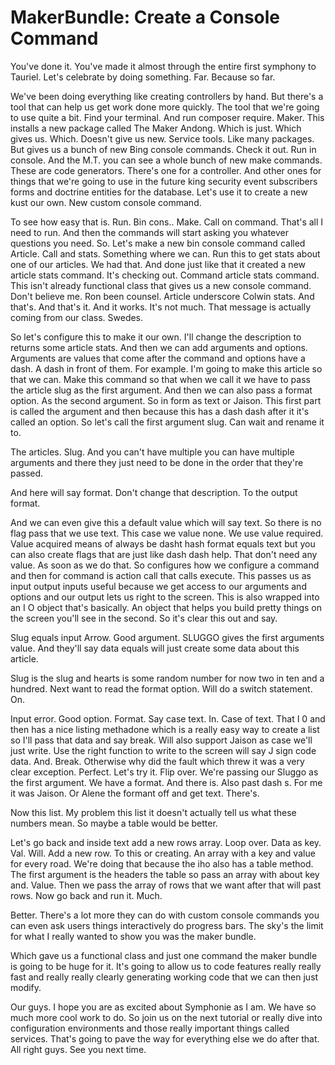 # MakerBundle: Create a Console Command

You've done it. You've made it almost through the entire first symphony to
Tauriel. Let's celebrate by doing something. Far. Because so far.

We've been doing everything like creating controllers by hand. But there's a
tool that can help us get work done more quickly. The tool that we're going to
use quite a bit. Find your terminal. And run composer require. Maker. This
installs a new package called The Maker Andong. Which is just. Which gives us.
Which. Doesn't give us new. Service tools. Like many packages. But gives us a
bunch of new Bing console commands. Check it out. Run in console. And the M.T.
you can see a whole bunch of new make commands. These are code generators.
There's one for a controller. And other ones for things that we're going to use
in the future king security event subscribers forms and doctrine entities for
the database. Let's use it to create a new kust our own. New custom console
command.

To see how easy that is. Run. Bin cons.. Make. Call on command. That's all I
need to run. And then the commands will start asking you whatever questions you
need. So. Let's make a new bin console command called Article. Call and stats.
Something where we can. Run this to get stats about one of our articles. We had
that. And done just like that it created a new article stats command. It's
checking out. Command article stats command. This isn't already functional
class that gives us a new console command. Don't believe me. Ron been counsel.
Article underscore Colwin stats. And that's. And that's it. And it works. It's
not much. That message is actually coming from our class. Swedes.

So let's configure this to make it our own. I'll change the description to
returns some article stats. And then we can add arguments and options.
Arguments are values that come after the command and options have a dash. A
dash in front of them. For example. I'm going to make this article so that we
can. Make this command so that when we call it we have to pass the article slug
as the first argument. And then we can also pass a format option. As the second
argument. So in form as text or Jaison. This first part is called the argument
and then because this has a dash dash after it it's called an option. So let's
call the first argument slug. Can wait and rename it to.

The articles. Slug. And you can't have multiple you can have multiple arguments
and there they just need to be done in the order that they're passed.

And here will say format. Don't change that description. To the output format.

And we can even give this a default value which will say text. So there is no
flag pass that we use text. This case we value none. We use value required.
Value acquired means of always be dasht hash format equals text but you can
also create flags that are just like dash dash help. That don't need any value.
As soon as we do that. So configures how we configure a command and then for
command is action call that calls execute. This passes us as input output
inputs useful because we get access to our arguments and options and our output
lets us right to the screen. This is also wrapped into an I O object that's
basically. An object that helps you build pretty things on the screen you'll
see in the second. So it's clear this out and say.

Slug equals input Arrow. Good argument. SLUGGO gives the first arguments value.
And they'll say data equals will just create some data about this article.

Slug is the slug and hearts is some random number for now two in ten and a
hundred. Next want to read the format option. Will do a switch statement. On.

Input error. Good option. Format. Say case text. In. Case of text. That I 0 and
then has a nice listing methadone which is a really easy way to create a list
so I'll pass that data and say break. Will also support Jaison as case we'll
just write. Use the right function to write to the screen will say J sign code
data. And. Break. Otherwise why did the fault which threw it was a very clear
exception. Perfect. Let's try it. Flip over. We're passing our Sluggo as the
first argument. We have a format. And there is. Also past dash s. For me it was
Jaison. Or Alene the formant off and get text. There's.

Now this list. My problem this list it doesn't actually tell us what these
numbers mean. So maybe a table would be better.

Let's go back and inside text add a new rows array. Loop over. Data as key.
Val. Will. Add a new row. To this or creating. An array with a key and value
for every road. We're doing that because the iho also has a table method. The
first argument is the headers the table so pass an array with about key and.
Value. Then we pass the array of rows that we want after that will past rows.
Now go back and run it. Much.

Better. There's a lot more they can do with custom console commands you can
even ask users things interactively do progress bars. The sky's the limit for
what I really wanted to show you was the maker bundle.

Which gave us a functional class and just one command the maker bundle is going
to be huge for it. It's going to allow us to code features really really fast
and really really clearly generating working code that we can then just modify.

Our guys. I hope you are as excited about Symphonie as I am. We have so much
more cool work to do. So join us on the next tutorial or really dive into
configuration environments and those really important things called services.
That's going to pave the way for everything else we do after that. All right
guys. See you next time.
